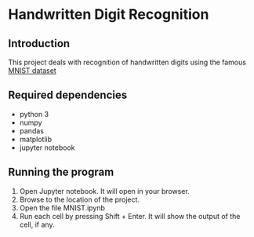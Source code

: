 # Handwritten Digit Recognition
<h2>Introduction</h2>
<p>This project deals with recognition of handwritten digits using the famous <a href=http://yann.lecun.com/exdb/mnist>MNIST dataset</a></p>

<h2>Required dependencies</h2>
<ul>
<li>python 3
<li>numpy
<li>pandas
<li>matplotlib
<li>jupyter notebook
</ul>

<h2>Running the program</h2>
<ol>
<li>Open Jupyter notebook. It will open in your browser.
<li>Browse to the location of the project.
<li>Open the file MNIST.ipynb
<li>Run each cell by pressing Shift + Enter. It will show the output of the cell, if any.


